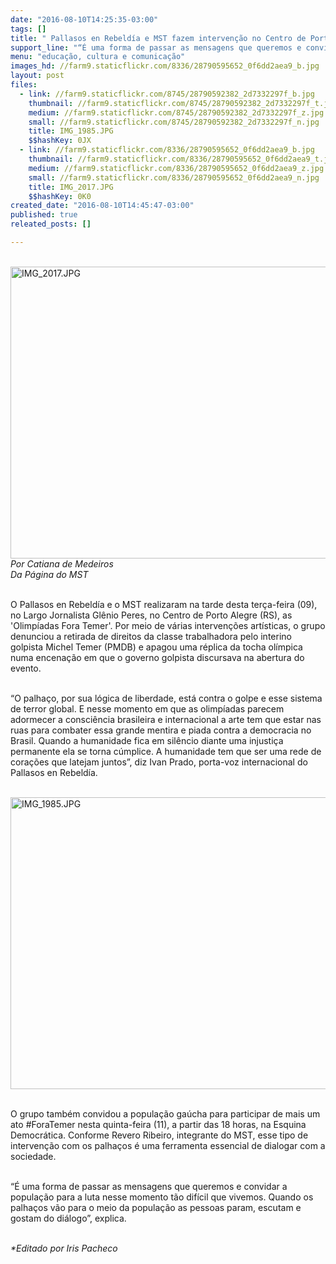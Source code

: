 ```yaml
---
date: "2016-08-10T14:25:35-03:00"
tags: []
title: " Pallasos en Rebeldía e MST fazem intervenção no Centro de Porto Alegre"
support_line: "“É uma forma de passar as mensagens que queremos e convidar a população para a luta nesse momento tão difícil que vivemos.\""
menu: "educação, cultura e comunicação"
images_hd: //farm9.staticflickr.com/8336/28790595652_0f6dd2aea9_b.jpg
layout: post
files:
  - link: //farm9.staticflickr.com/8745/28790592382_2d7332297f_b.jpg
    thumbnail: //farm9.staticflickr.com/8745/28790592382_2d7332297f_t.jpg
    medium: //farm9.staticflickr.com/8745/28790592382_2d7332297f_z.jpg
    small: //farm9.staticflickr.com/8745/28790592382_2d7332297f_n.jpg
    title: IMG_1985.JPG
    $$hashKey: 0JX
  - link: //farm9.staticflickr.com/8336/28790595652_0f6dd2aea9_b.jpg
    thumbnail: //farm9.staticflickr.com/8336/28790595652_0f6dd2aea9_t.jpg
    medium: //farm9.staticflickr.com/8336/28790595652_0f6dd2aea9_z.jpg
    small: //farm9.staticflickr.com/8336/28790595652_0f6dd2aea9_n.jpg
    title: IMG_2017.JPG
    $$hashKey: 0K0
created_date: "2016-08-10T14:45:47-03:00"
published: true
releated_posts: []

---
```

<p><br />
<img alt="IMG_2017.JPG" height="467" src="//farm9.staticflickr.com/8336/28790595652_0f6dd2aea9_b.jpg" width="700" /><br />
<em>Por Catiana de Medeiros<br />
Da P&aacute;gina do MST</em></p>

<p><br />
O Pallasos en Rebeld&iacute;a e o MST realizaram na tarde desta ter&ccedil;a-feira (09), no Largo Jornalista Gl&ecirc;nio Peres, no Centro de Porto Alegre (RS), as &#39;Olimp&iacute;adas Fora Temer&#39;. Por meio de v&aacute;rias interven&ccedil;&otilde;es art&iacute;sticas, o grupo denunciou a retirada de direitos da classe trabalhadora pelo interino golpista Michel Temer (PMDB) e apagou uma r&eacute;plica da tocha ol&iacute;mpica numa encena&ccedil;&atilde;o em que o governo golpista discursava na abertura do evento.</p>

<p><br />
&ldquo;O palha&ccedil;o, por sua l&oacute;gica de liberdade, est&aacute; contra o golpe e esse sistema de terror global. E nesse momento em que as olimp&iacute;adas parecem adormecer a consci&ecirc;ncia brasileira e internacional a arte tem que estar nas ruas para combater essa grande mentira e piada contra a democracia no Brasil. Quando a humanidade fica em sil&ecirc;ncio diante uma injusti&ccedil;a permanente ela se torna c&uacute;mplice. A humanidade tem que ser uma rede de cora&ccedil;&otilde;es que latejam juntos&rdquo;, diz Ivan Prado, porta-voz internacional do Pallasos en Rebeld&iacute;a.<br />
&nbsp;</p>

<p><img alt="IMG_1985.JPG" height="467" src="//farm9.staticflickr.com/8745/28790592382_2d7332297f_b.jpg" width="700" /></p>

<p><br />
O grupo tamb&eacute;m convidou a popula&ccedil;&atilde;o ga&uacute;cha para participar de mais um ato #ForaTemer nesta quinta-feira (11), a partir das 18 horas, na Esquina Democr&aacute;tica. Conforme Revero Ribeiro, integrante do MST, esse tipo de interven&ccedil;&atilde;o com os palha&ccedil;os &eacute; uma ferramenta essencial de dialogar com a sociedade.</p>

<p><br />
&ldquo;&Eacute; uma forma de passar as mensagens que queremos e convidar a popula&ccedil;&atilde;o para a luta nesse momento t&atilde;o dif&iacute;cil que vivemos. Quando os palha&ccedil;os v&atilde;o para o meio da popula&ccedil;&atilde;o as pessoas param, escutam e gostam do di&aacute;logo&rdquo;, explica.</p>

<p><br />
<em>*Editado por Iris Pacheco</em></p>
